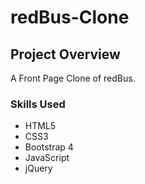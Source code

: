 # redBus-Clone

## Project Overview
A Front Page Clone of redBus.

### Skills Used
  * HTML5
  * CSS3
  * Bootstrap 4
  * JavaScript
  * jQuery